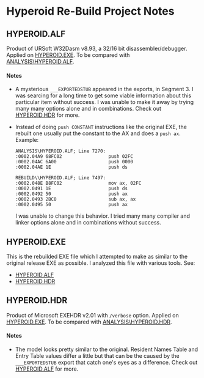 Hyperoid Re-Build Project Notes
===============================



HYPEROID.ALF
------------

Product of URSoft W32Dasm v8.93, a 32/16 bit disassembler/debugger. Applied on
[HYPEROID.EXE](#hyperoidexe). To be compared with [ANALYSIS\HYPEROID.ALF]().

#### Notes

* A mysterious `___EXPORTEDSTUB` appeared in the exports, in Segment 3. I was searcing for a
  long time to get some viable information about this particular item without success. I was
  unable to make it away by trying many many options alone and in combinations. Check out
  [HYPEROID.HDR](#hyperoidhdr) for more.

* Instead of doing `push CONSTANT` instructions like the original EXE, the rebuilt one usually
  put the constant to the AX and does a `push ax`. Example:
  ```
  ANALYSIS\HYPEROID.ALF; Line 7270:
  :0002.04A9 68FC02                 push 02FC
  :0002.04AC 6A00                   push 0000
  :0002.04AE 1E                     push ds

  REBUILD\\HYPEROID.ALF; Line 7497:
  :0002.048E B8FC02                 mov ax, 02FC
  :0002.0491 1E                     push ds
  :0002.0492 50                     push ax
  :0002.0493 2BC0                   sub ax, ax
  :0002.0495 50                     push ax
  ```
  I was unable to change this behavior. I tried many many compiler and linker options alone and
  in combinations without success.



HYPEROID.EXE
------------

This is the rebuilded EXE file which I attempted to make as similar to the original release EXE
as possible. I analyzed this file with various tools. See:

* [HYPEROID.ALF](#hyperoidalf)
* [HYPEROID.HDR](#hyperoidhdr)



HYPEROID.HDR
------------

Product of Microsoft EXEHDR v2.01 with `/verbose` option. Applied on
[HYPEROID.EXE](#hyperoidexe). To be compared with [ANALYSIS\HYPEROID.HDR]().

#### Notes

* The model looks pretty similar to the original. Resident Names Table and Entry Table values
  differ a little but that can be the caused by the `___EXPORTEDSTUB` export that catch one's
  eyes as a difference. Check out [HYPEROID.ALF](#hyperoidalf) for more.
